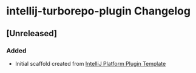 <!-- Keep a Changelog guide -> https://keepachangelog.com -->

# intellij-turborepo-plugin Changelog

## [Unreleased]
### Added
- Initial scaffold created from [IntelliJ Platform Plugin Template](https://github.com/JetBrains/intellij-platform-plugin-template)
